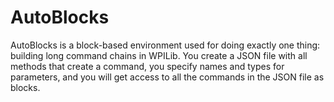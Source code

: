 # AutoBlocks
AutoBlocks is a block-based environment used for doing exactly one thing: building long command chains in WPILib. You create a JSON file with all methods that create a command, you specify names and types for parameters, and you will get access to all the commands in the JSON file as blocks.